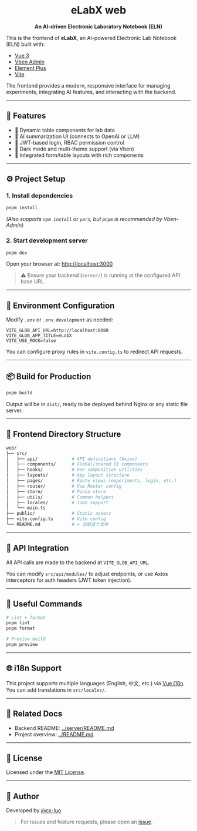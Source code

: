 <h1 align="center">eLabX web</h1>
<p align="center"><strong>An AI-driven Electronic Laboratory Notebook (ELN)</strong></p>

This is the frontend of **eLabX**, an AI-powered Electronic Lab Notebook (ELN) built with:

- [Vue 3](https://vuejs.org/)
- [Vben Admin](https://github.com/vbenjs/vue-vben-admin)
- [Element Plus](https://element-plus.org/)
- [Vite](https://vitejs.dev/)

The frontend provides a modern, responsive interface for managing experiments, integrating AI features, and interacting with the backend.

---

## 🚀 Features

- 🧪 Dynamic table components for lab data
- 🧠 AI summarization UI (connects to OpenAI or LLM)
- 🔐 JWT-based login, RBAC permission control
- 🌙 Dark mode and multi-theme support (via Vben)
- 📄 Integrated form/table layouts with rich components

---

## ⚙️ Project Setup

### 1. Install dependencies

```bash
pnpm install
```

*(Also supports `npm install` or `yarn`, but `pnpm` is recommended by Vben-Admin)*

### 2. Start development server

```bash
pnpm dev
```

Open your browser at: [http://localhost:3000](http://localhost:3000)

> ⚠️ Ensure your backend (`server/`) is running at the configured API base URL

---

## 🔧 Environment Configuration

Modify `.env` or `.env.development` as needed:

```env
VITE_GLOB_API_URL=http://localhost:8080
VITE_GLOB_APP_TITLE=eLabX
VITE_USE_MOCK=false
```

You can configure proxy rules in `vite.config.ts` to redirect API requests.

---

## 📦 Build for Production

```bash
pnpm build
```

Output will be in `dist/`, ready to be deployed behind Nginx or any static file server.

---

## 📁 Frontend Directory Structure

```bash
web/
├── src/
│   ├── api/             # API definitions (Axios)
│   ├── components/      # Global/shared UI components
│   ├── hooks/           # Vue composition utilities
│   ├── layouts/         # App layout structure
│   ├── pages/           # Route views (experiments, login, etc.)
│   ├── router/          # Vue Router config
│   ├── store/           # Pinia store
│   ├── utils/           # Common helpers
│   ├── locales/         # i18n support
│   └── main.ts
├── public/              # Static assets
├── vite.config.ts       # Vite config
└── README.md            # ← 当前这个文件
```

---

## 🧪 API Integration

All API calls are made to the backend at `VITE_GLOB_API_URL`.

You can modify `src/api/modules/` to adjust endpoints, or use Axios interceptors for auth headers (JWT token injection).

---

## 🧩 Useful Commands

```bash
# Lint + format
pnpm lint
pnpm format

# Preview build
pnpm preview
```

---

## 🌐 i18n Support

This project supports multiple languages (English, 中文, etc.) via [Vue I18n](https://vue-i18n.intlify.dev/).
You can add translations in `src/locales/`.

---

## 🧬 Related Docs

* Backend README: [../server/README.md](../server/README.md)
* Project overview: [../README.md](../README.md)

---

## 📄 License

Licensed under the [MIT License](../LICENSE).

---

## 👤 Author

Developed by [@cx-luo](https://github.com/cx-luo)

> For issues and feature requests, please open an [issue](https://github.com/cx-luo/eLabX/issues).
